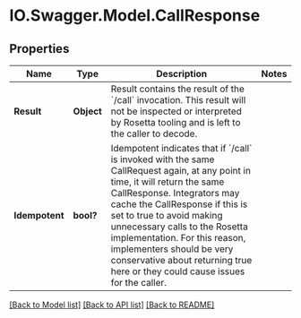 # IO.Swagger.Model.CallResponse
## Properties

Name | Type | Description | Notes
------------ | ------------- | ------------- | -------------
**Result** | **Object** | Result contains the result of the &#x60;/call&#x60; invocation. This result will not be inspected or interpreted by Rosetta tooling and is left to the caller to decode. | 
**Idempotent** | **bool?** | Idempotent indicates that if &#x60;/call&#x60; is invoked with the same CallRequest again, at any point in time, it will return the same CallResponse. Integrators may cache the CallResponse if this is set to true to avoid making unnecessary calls to the Rosetta implementation. For this reason, implementers should be very conservative about returning true here or they could cause issues for the caller. | 

[[Back to Model list]](../README.md#documentation-for-models) [[Back to API list]](../README.md#documentation-for-api-endpoints) [[Back to README]](../README.md)


